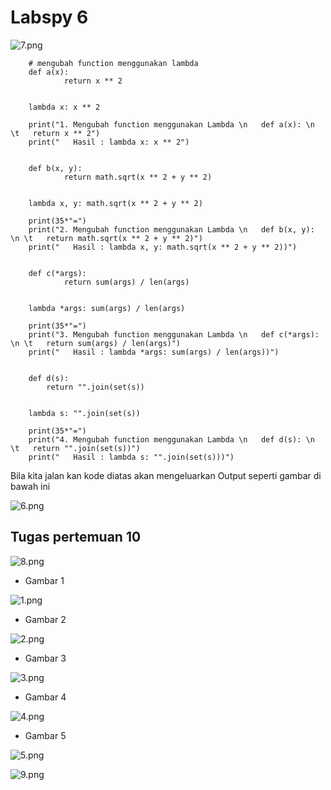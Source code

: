 # Labspy 6

![7.png](/gambar/7.png)



		# mengubah function menggunakan lambda
		def a(x):
    		    return x ** 2


		lambda x: x ** 2

		print("1. Mengubah function menggunakan Lambda \n   def a(x): \n \t   return x ** 2")
		print("   Hasil : lambda x: x ** 2")


		def b(x, y):
    		    return math.sqrt(x ** 2 + y ** 2)


		lambda x, y: math.sqrt(x ** 2 + y ** 2)

		print(35*"=")
		print("2. Mengubah function menggunakan Lambda \n   def b(x, y): \n \t   return math.sqrt(x ** 2 + y ** 2)")
		print("   Hasil : lambda x, y: math.sqrt(x ** 2 + y ** 2))")


		def c(*args):
   	     	    return sum(args) / len(args)


		lambda *args: sum(args) / len(args)
	
		print(35*"=")
		print("3. Mengubah function menggunakan Lambda \n   def c(*args): \n \t   return sum(args) / len(args)")
		print("   Hasil : lambda *args: sum(args) / len(args))")

	
		def d(s):
	   	    return "".join(set(s))


		lambda s: "".join(set(s))

		print(35*"=")
		print("4. Mengubah function menggunakan Lambda \n   def d(s): \n \t   return "".join(set(s))")
		print("   Hasil : lambda s: "".join(set(s)))")




Bila kita jalan kan kode diatas akan mengeluarkan Output seperti gambar di bawah ini

![6.png](gambar/6.png)




## Tugas pertemuan 10

![8.png](/gambar/8.png)


* Gambar 1

![1.png](/gambar/1.png)


* Gambar 2

![2.png](/gambar/2.png)

* Gambar 3 

![3.png](/gambar/3.png)

* Gambar 4

![4.png](/gambar/4.png)

* Gambar 5

![5.png](/gambar/5.png)


![9.png](/gambar/9.png)

